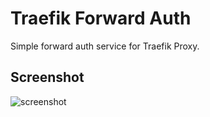 # Traefik Forward Auth
Simple forward auth service for Traefik Proxy.

## Screenshot
![screenshot](https://user-images.githubusercontent.com/38224080/176786844-e14584b9-dbdf-4c71-97c6-24bab7c66a0a.png)